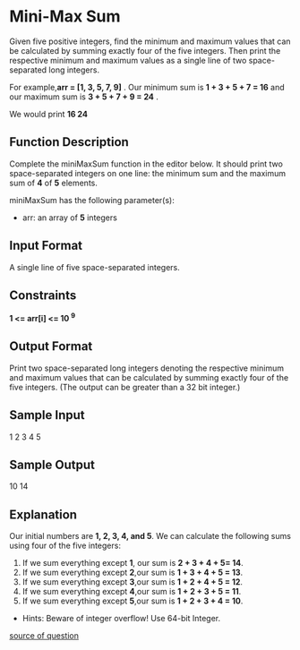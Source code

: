 # Mini-Max Sum

Given five positive integers, find the minimum and maximum values that can be calculated by summing exactly four of the five integers. Then print the respective minimum and maximum values as a single line of two space-separated long integers.

For example,**arr = [1, 3, 5, 7, 9]** . Our minimum sum is **1 + 3 + 5 + 7 = 16** and our maximum sum is **3 + 5 + 7 + 9 = 24** .

We would print **16 24**

## Function Description

Complete the miniMaxSum function in the editor below. It should print two space-separated integers on one line: the minimum sum and the maximum sum of **4** of **5** elements.

miniMaxSum has the following parameter(s):

- arr: an array of **5** integers

## Input Format

A single line of five space-separated integers.

## Constraints

**1 <= arr[i] <= 10 <sup>9</sup>**

## Output Format

Print two space-separated long integers denoting the respective minimum and maximum values that can be calculated by summing exactly four of the five integers. (The output can be greater than a 32 bit integer.)

## Sample Input

1 2 3 4 5

## Sample Output

10 14

## Explanation

Our initial numbers are **1, 2, 3, 4, and 5**. We can calculate the following sums using four of the five integers:

1. If we sum everything except **1**, our sum is **2 + 3 + 4 + 5= 14**.
2. If we sum everything except **2**,our sum is **1 + 3 + 4 + 5 = 13**.
3. If we sum everything except **3**,our sum is **1 + 2 + 4 + 5 = 12**.
4. If we sum everything except **4**,our sum is **1 + 2 + 3 + 5 = 11**.
5. If we sum everything except **5**,our sum is **1 + 2 + 3 + 4 = 10**.

- Hints: Beware of integer overflow! Use 64-bit Integer.

[source of question](https://www.hackerrank.com/challenges/mini-max-sum)
